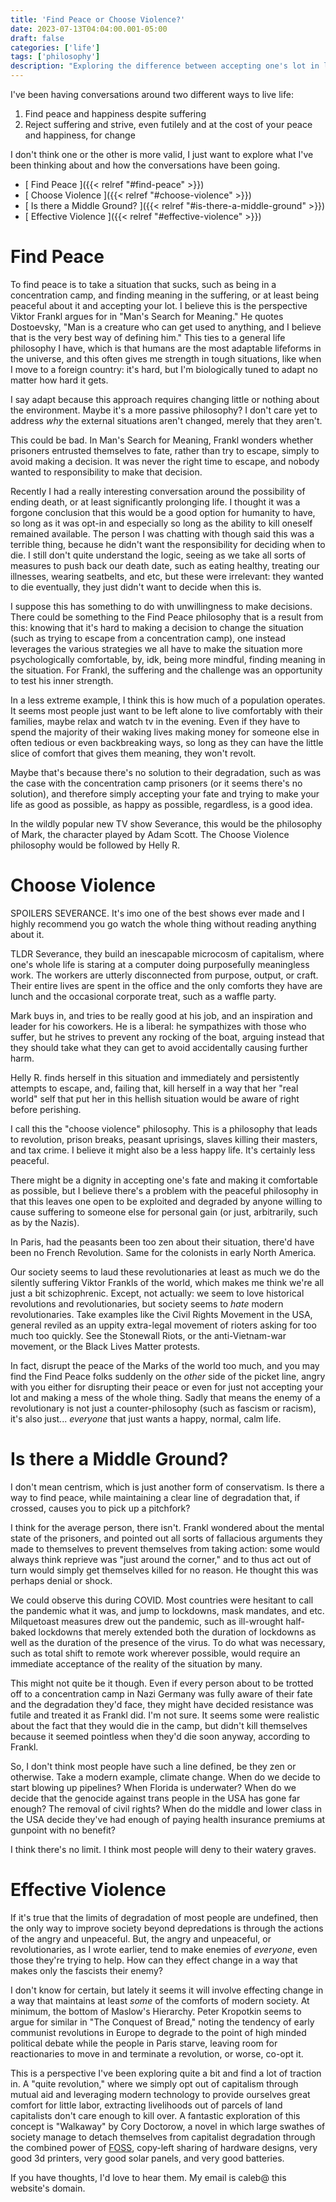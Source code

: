 ```yaml
---
title: 'Find Peace or Choose Violence?'
date: 2023-07-13T04:04:00.001-05:00
draft: false
categories: ['life']
tags: ['philosophy']
description: "Exploring the difference between accepting one's lot in life, and violently rebelling against it."
---
```


I've been having conversations around two different ways to live life:

1. Find peace and happiness despite suffering
2. Reject suffering and strive, even futilely and at the cost of your peace and happiness, for change

I don't think one or the other is more valid, I just want to explore what I've been thinking about and how the conversations have been going.

* [ Find Peace ]({{< relref "#find-peace" >}})
* [ Choose Violence ]({{< relref "#choose-violence" >}})
* [ Is there a Middle Ground? ]({{< relref "#is-there-a-middle-ground" >}})
* [ Effective Violence ]({{< relref "#effective-violence" >}})

# Find Peace

To find peace is to take a situation that sucks, such as being in a concentration camp, and finding meaning in the suffering, or at least being peaceful about it and accepting your lot. I believe this is the perspective Viktor Frankl argues for in "Man's Search for Meaning." He quotes Dostoevsky, "Man is a creature who can get used to anything, and I believe that is the very best way of defining him." This ties to a general life philosophy I have, which is that humans are the most adaptable lifeforms in the universe, and this often gives me strength in tough situations, like when I move to a foreign country: it's hard, but I'm biologically tuned to adapt no matter how hard it gets.

I say adapt because this approach requires changing little or nothing about the environment. Maybe it's a more passive philosophy? I don't care yet to address *why* the external situations aren't changed, merely that they aren't.

This could be bad. In Man's Search for Meaning, Frankl wonders whether prisoners entrusted themselves to fate, rather than try to escape, simply to avoid making a decision. It was never the right time to escape, and nobody wanted to responsibility to make that decision.

Recently I had a really interesting conversation around the possibility of ending death, or at least significantly prolonging life. I thought it was a forgone conclusion that this would be a good option for humanity to have, so long as it was opt-in and especially so long as the ability to kill oneself remained available. The person I was chatting with though said this was a terrible thing, because he didn't want the responsibility for deciding when to die. I still don't quite understand the logic, seeing as we take all sorts of measures to push back our death date, such as eating healthy, treating our illnesses, wearing seatbelts, and etc, but these were irrelevant: they wanted to die eventually, they just didn't want to decide when this is.

I suppose this has something to do with unwillingness to make decisions. There could be something to the Find Peace philosophy that is a result from this: knowing that it's hard to making a decision to change the situation (such as trying to escape from a concentration camp), one instead leverages the various strategies we all have to make the situation more psychologically comfortable, by, idk, being more mindful, finding meaning in the situation. For Frankl, the suffering and the challenge was an opportunity to test his inner strength.

In a less extreme example, I think this is how much of a population operates. It seems most people just want to be left alone to live comfortably with their families, maybe relax and watch tv in the evening. Even if they have to spend the majority of their waking lives making money for someone else in often tedious or even backbreaking ways, so long as they can have the little slice of comfort that gives them meaning, they won't revolt.

Maybe that's because there's no solution to their degradation, such as was the case with the concentration camp prisoners (or it seems there's no solution), and therefore simply accepting your fate and trying to make your life as good as possible, as happy as possible, regardless, is a good idea.

In the wildly popular new TV show Severance, this would be the philosophy of Mark, the character played by Adam Scott. The Choose Violence philosophy would be followed by Helly R.

# Choose Violence

SPOILERS SEVERANCE. It's imo one of the best shows ever made and I highly recommend you go watch the whole thing without reading anything about it.

TLDR Severance, they build an inescapable microcosm of capitalism, where one's whole life is staring at a computer doing purposefully meaningless work. The workers are utterly disconnected from purpose, output, or craft. Their entire lives are spent in the office and the only comforts they have are lunch and the occasional corporate treat, such as a waffle party.

Mark buys in, and tries to be really good at his job, and an inspiration and leader for his coworkers. He is a liberal: he sympathizes with those who suffer, but he strives to prevent any rocking of the boat, arguing instead that they should take what they can get to avoid accidentally causing further harm.

Helly R. finds herself in this situation and immediately and persistently attempts to escape, and, failing that, kill herself in a way that her "real world" self that put her in this hellish situation would be aware of right before perishing.

I call this the "choose violence" philosophy. This is a philosophy that leads to revolution, prison breaks, peasant uprisings, slaves killing their masters, and tax crime. I believe it might also be a less happy life. It's certainly less peaceful.

There might be a dignity in accepting one's fate and making it comfortable as possible, but I believe there's a problem with the peaceful philosophy in that this leaves one open to be exploited and degraded by anyone willing to cause suffering to someone else for personal gain (or just, arbitrarily, such as by the Nazis).

In Paris, had the peasants been too zen about their situation, there'd have been no French Revolution. Same for the colonists in early North America.

Our society seems to laud these revolutionaries at least as much we do the silently suffering Viktor Frankls of the world, which makes me think we're all just a bit schizophrenic. Except, not actually: we seem to love historical revolutions and revolutionaries, but society seems to *hate* modern revolutionaries. Take examples like the Civil Rights Movement in the USA, general reviled as an uppity extra-legal movement of rioters asking for too much too quickly. See the Stonewall Riots, or the anti-Vietnam-war movement, or the Black Lives Matter protests.

In fact, disrupt the peace of the Marks of the world too much, and you may find the Find Peace folks suddenly on the *other* side of the picket line, angry with you either for disrupting their peace or even for just not accepting your lot and making a mess of the whole thing. Sadly that means the enemy of a revolutionary is not just a counter-philosophy (such as fascism or racism), it's also just... *everyone* that just wants a happy, normal, calm life.


# Is there a Middle Ground?

I don't mean centrism, which is just another form of conservatism. Is there a way to find peace, while maintaining a clear line of degradation that, if crossed, causes you to pick up a pitchfork?

I think for the average person, there isn't. Frankl wondered about the mental state of the prisoners, and pointed out all sorts of fallacious arguments they made to themselves to prevent themselves from taking action: some would always think reprieve was "just around the corner," and to thus act out of turn would simply get themselves killed for no reason. He thought this was perhaps denial or shock.

We could observe this during COVID. Most countries were hesitant to call the pandemic what it was, and jump to lockdowns, mask mandates, and etc. Milquetoast measures drew out the pandemic, such as ill-wrought half-baked lockdowns that merely extended both the duration of lockdowns as well as the duration of the presence of the virus. To do what was necessary, such as total shift to remote work wherever possible, would require an immediate acceptance of the reality of the situation by many.

This might not quite be it though. Even if every person about to be trotted off to a concentration camp in Nazi Germany was fully aware of their fate and the degradation they'd face, they might have decided resistance was futile and treated it as Frankl did. I'm not sure. It seems some were realistic about the fact that they would die in the camp, but didn't kill themselves because it seemed pointless when they'd die soon anyway, according to Frankl.

So, I don't think most people have such a line defined, be they zen or otherwise. Take a modern example, climate change. When do we decide to start blowing up pipelines? When Florida is underwater? When do we decide that the genocide against trans people in the USA has gone far enough? The removal of civil rights? When do the middle and lower class in the USA decide they've had enough of paying health insurance premiums at gunpoint with no benefit?

I think there's no limit. I think most people will deny to their watery graves.

# Effective Violence

If it's true that the limits of degradation of most people are undefined, then the only way to improve society beyond depredations is through the actions of the angry and unpeaceful. But, the angry and unpeaceful, or revolutionaries, as I wrote earlier, tend to make enemies of *everyone*, even those they're trying to help. How can they effect change in a way that makes only the fascists their enemy?

I don't know for certain, but lately it seems it will involve effecting change in a way that maintains at least *some* of the comforts of modern society. At minimum, the bottom of Maslow's Hierarchy. Peter Kropotkin seems to argue for similar in "The Conquest of Bread," noting the tendency of early communist revolutions in Europe to degrade to the point of high minded political debate while the people in Paris starve, leaving room for reactionaries to move in and terminate a revolution, or worse, co-opt it.

This is a perspective I've been exploring quite a bit and find a lot of traction in. A "quite revolution," where we simply opt out of capitalism through mutual aid and leveraging modern technology to provide ourselves great comfort for little labor, extracting livelihoods out of parcels of land capitalists don't care enough to kill over. A fantastic exploration of this concept is "Walkaway" by Cory Doctorow, a novel in which large swathes of society manage to detach themselves from capitalist degradation through the combined power of [FOSS](https://en.wikipedia.org/wiki/Free_and_open-source_software), copy-left sharing of hardware designs, very good 3d printers, very good solar panels, and very good batteries.

If you have thoughts, I'd love to hear them. My email is caleb@ this website's domain.
